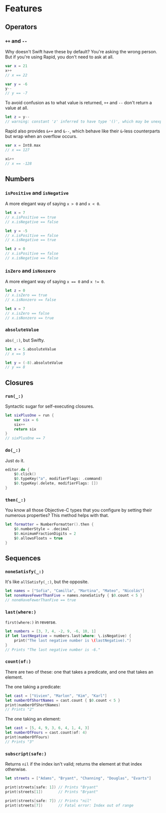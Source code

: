 # Features

## Operators

### `++` and `--`

Why doesn't Swift have these by default? You're asking the wrong person. But if you're using Rapid, you don't need to ask at all.

```swift
var x = 21
x++
// x == 22

var y = -6
y--
// y == -7
```

To avoid confusion as to what value is returned, `++` and `--` don't return a value at all.

```swift
let z = y--
// warning: constant 'z' inferred to have type '()', which may be unexpected
```

Rapid also provides `&++` and `&--`, which behave like their `&`-less counterparts but wrap when an overflow occurs.

```swift
var x = Int8.max
// x == 127

x&++
// x == -128
```

## Numbers

### `isPositive` and `isNegative`

A more elegant way of saying `x > 0` and `x < 0`.

```swift
let x = 7
// x.isPositive == true
// x.isNegative == false

let y = -5
// x.isPositive == false
// x.isNegative == true

let z = 0
// x.isPositive == false
// x.isNegative == false
```

### `isZero` and `isNonzero`

A more elegant way of saying `x == 0` and `x != 0`.

```swift
let z = 0
// x.isZero == true
// x.isNonzero == false

let x = 7
// x.isZero == false
// x.isNonzero == true
```

### `absoluteValue`

`abs(_:)`, but Swifty.

```swift
let x = 5.absoluteValue
// x == 5

let y = (-8).absoluteValue
// y == 8
```

## Closures

### `run(_:)`

Syntactic sugar for self-executing closures.

```swift
let sixPlusOne = run {
    var six = 6
    six++
    return six
}
// sixPlusOne == 7
```

### `do(_:)`

Just `do` it.

```swift
editor.do {
    $0.click()
    $0.typeKey("a", modifierFlags: .command)
    $0.typeKey(.delete, modifierFlags: [])
}
```

### `then(_:)`

You know all those Objective-C types that you configure by setting their numerous properties? This method helps with that.

```swift
let formatter = NumberFormatter().then {
    $0.numberStyle = .decimal
    $0.minimumFractionDigits = 2
    $0.allowsFloats = true
}
```

## Sequences

### `noneSatisfy(_:)`

It's like `allSatisfy(_:)`, but the opposite.

```swift
let names = ["Sofia", "Camilla", "Martina", "Mateo", "Nicolás"]
let noneHaveFewerThanFive = names.noneSatisfy { $0.count < 5 }
// noneHaveFewerThanFive == true
```

### `last(where:)`

`first(where:)` in reverse.

```swift
let numbers = [3, 7, 4, -2, 9, -6, 10, 1]
if let lastNegative = numbers.last(where: \.isNegative) {
    print("The last negative number is \(lastNegative).")
}
// Prints "The last negative number is -6."
```

### `count(of:)`

There are two of these: one that takes a predicate, and one that takes an element.

The one taking a predicate:

```swift
let cast = ["Vivien", "Marlon", "Kim", "Karl"]
let numberOfShortNames = cast.count { $0.count < 5 }
print(numberOfShortNames)
// Prints "2"
```

The one taking an element:

```swift
let cast = [5, 4, 9, 3, 6, 4, 1, 4, 3]
let numberOfFours = cast.count(of: 4)
print(numberOfFours)
// Prints "3"
```

### `subscript(safe:)`

Returns `nil` if the index isn't valid; returns the element at that index otherwise.

```swift
let streets = ["Adams", "Bryant", "Channing", "Douglas", "Evarts"]

print(streets[safe: 1]) // Prints "Bryant"
print(streets[1])       // Prints "Bryant"

print(streets[safe: 7]) // Prints "nil"
print(streets[7])       // Fatal error: Index out of range
```
